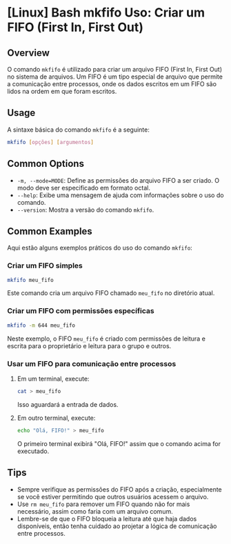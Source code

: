 # [Linux] Bash mkfifo Uso: Criar um FIFO (First In, First Out)

## Overview
O comando `mkfifo` é utilizado para criar um arquivo FIFO (First In, First Out) no sistema de arquivos. Um FIFO é um tipo especial de arquivo que permite a comunicação entre processos, onde os dados escritos em um FIFO são lidos na ordem em que foram escritos.

## Usage
A sintaxe básica do comando `mkfifo` é a seguinte:

```bash
mkfifo [opções] [argumentos]
```

## Common Options
- `-m, --mode=MODE`: Define as permissões do arquivo FIFO a ser criado. O modo deve ser especificado em formato octal.
- `--help`: Exibe uma mensagem de ajuda com informações sobre o uso do comando.
- `--version`: Mostra a versão do comando `mkfifo`.

## Common Examples
Aqui estão alguns exemplos práticos do uso do comando `mkfifo`:

### Criar um FIFO simples
```bash
mkfifo meu_fifo
```
Este comando cria um arquivo FIFO chamado `meu_fifo` no diretório atual.

### Criar um FIFO com permissões específicas
```bash
mkfifo -m 644 meu_fifo
```
Neste exemplo, o FIFO `meu_fifo` é criado com permissões de leitura e escrita para o proprietário e leitura para o grupo e outros.

### Usar um FIFO para comunicação entre processos
1. Em um terminal, execute:
   ```bash
   cat > meu_fifo
   ```
   Isso aguardará a entrada de dados.
   
2. Em outro terminal, execute:
   ```bash
   echo "Olá, FIFO!" > meu_fifo
   ```
   O primeiro terminal exibirá "Olá, FIFO!" assim que o comando acima for executado.

## Tips
- Sempre verifique as permissões do FIFO após a criação, especialmente se você estiver permitindo que outros usuários acessem o arquivo.
- Use `rm meu_fifo` para remover um FIFO quando não for mais necessário, assim como faria com um arquivo comum.
- Lembre-se de que o FIFO bloqueia a leitura até que haja dados disponíveis, então tenha cuidado ao projetar a lógica de comunicação entre processos.